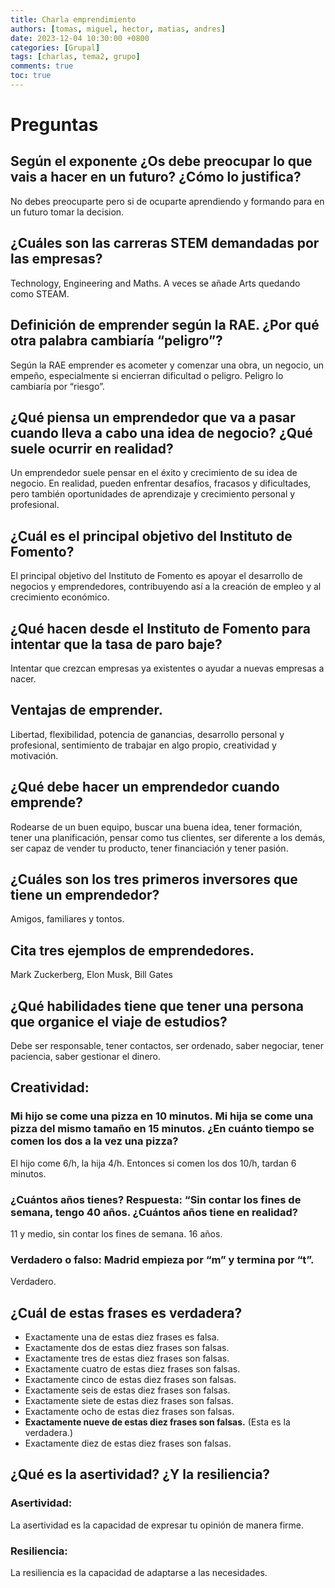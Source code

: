 ```yaml
---
title: Charla emprendimiento
authors: [tomas, miguel, hector, matias, andres]
date: 2023-12-04 10:30:00 +0800
categories: [Grupal]
tags: [charlas, tema2, grupo]
comments: true
toc: true
---
```


# Preguntas 
## Según el exponente ¿Os debe preocupar lo que vais a hacer en un futuro? ¿Cómo lo justifica?
No debes preocuparte pero si de ocuparte aprendiendo y formando para en un futuro tomar la decision.

## ¿Cuáles son las carreras STEM demandadas por las empresas?
Technology, Engineering and Maths. A veces se añade Arts quedando como STEAM.

## Definición de emprender según la RAE. ¿Por qué otra palabra cambiaría “peligro”?
Según la RAE emprender es acometer y comenzar una obra, un negocio, un empeño, especialmente si encierran dificultad o peligro. Peligro lo cambiaría por “riesgo”.

## ¿Qué piensa un emprendedor que va a pasar cuando lleva a cabo una idea de negocio? ¿Qué suele ocurrir en realidad?
Un emprendedor suele pensar en el éxito y crecimiento de su idea de negocio. En realidad, pueden enfrentar desafíos, fracasos y dificultades, pero también oportunidades de aprendizaje y crecimiento personal y profesional.

## ¿Cuál es el principal objetivo del Instituto de Fomento?
El principal objetivo del Instituto de Fomento es apoyar el desarrollo de negocios y emprendedores, contribuyendo así a la creación de empleo y al crecimiento económico.

## ¿Qué hacen desde el Instituto de Fomento para intentar que la tasa de paro baje?
Intentar que crezcan empresas ya existentes o ayudar a nuevas empresas a nacer.

## Ventajas de emprender.
Libertad, flexibilidad, potencia de ganancias, desarrollo personal y profesional, sentimiento de trabajar en algo propio, creatividad y motivación.

## ¿Qué debe hacer un emprendedor cuando emprende?
Rodearse de un buen equipo, buscar una buena idea, tener formación, tener una planificación, pensar como tus clientes, ser diferente a los demás, ser capaz de vender tu producto, tener financiación y tener pasión.

## ¿Cuáles son los tres primeros inversores que tiene un emprendedor?
Amigos, familiares y tontos.

## Cita tres ejemplos de emprendedores.
Mark Zuckerberg, Elon Musk, Bill Gates 

## ¿Qué habilidades tiene que tener una persona que organice el viaje de estudios?
Debe ser responsable, tener contactos, ser ordenado, saber negociar, tener paciencia, saber gestionar el dinero.

## Creatividad:
### Mi hijo se come una pizza en 10 minutos. Mi hija se come una pizza del mismo tamaño en 15 minutos. ¿En cuánto tiempo se comen los dos a la vez una pizza? 
El hijo come 6/h, la hija 4/h. Entonces si comen los dos 10/h, tardan 6 minutos.

### ¿Cuántos años tienes? Respuesta: “Sin contar los fines de semana, tengo 40 años. ¿Cuántos años tiene en realidad?
11 y medio, sin contar los fines de semana. 16 años.

### Verdadero o falso: Madrid empieza por “m” y termina por “t”.
Verdadero.

## ¿Cuál de estas frases es verdadera?
- Exactamente una de estas diez frases es falsa.
- Exactamente dos de estas diez frases son falsas.
- Exactamente tres de estas diez frases son falsas.
- Exactamente cuatro de estas diez frases son falsas.
- Exactamente cinco de estas diez frases son falsas.
- Exactamente seis de estas diez frases son falsas.
- Exactamente siete de estas diez frases son falsas.
- Exactamente ocho de estas diez frases son falsas.
- **Exactamente nueve de estas diez frases son falsas.** (Esta es la verdadera.)
- Exactamente diez de estas diez frases son falsas.



## ¿Qué es la asertividad? ¿Y la resiliencia?

### Asertividad: 
La asertividad es la capacidad de expresar tu opinión de manera firme. 
  
### Resiliencia: 
La resiliencia es la capacidad de adaptarse a las necesidades.



